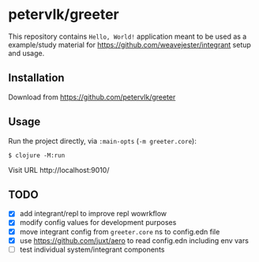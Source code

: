 # petervlk/greeter

This repository contains `Hello, World!` application meant to be used as a example/study material
for https://github.com/weavejester/integrant setup and usage.

## Installation

Download from https://github.com/petervlk/greeter

## Usage

Run the project directly, via `:main-opts` (`-m greeter.core`):

    $ clojure -M:run

Visit URL http://localhost:9010/

## TODO

- [x] add integrant/repl to improve repl wowrkflow
- [x] modify config values for development purposes
- [x] move integrant config from `greeter.core` ns to config.edn file
- [x] use https://github.com/juxt/aero to read config.edn including env vars
- [ ] test individual system/integrant components
